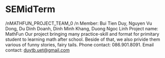 # SEMidTerm
/nMATHFUN_PROJECT_TEAM_0 /n
Member: Bui Tien Duy, Nguyen Vu Dong, Du Dinh Doanh, Dinh Minh Khang, Duong Ngoc Linh
Project name: MathFun
Our project bringing many practice-skill and format for primitary student to learning math after school. 
Beside of that, we also privide them various of funny stories, fairy tails.
Phone contact: 086.901.8091.
Email contact: duytb.uet@gmail.com
